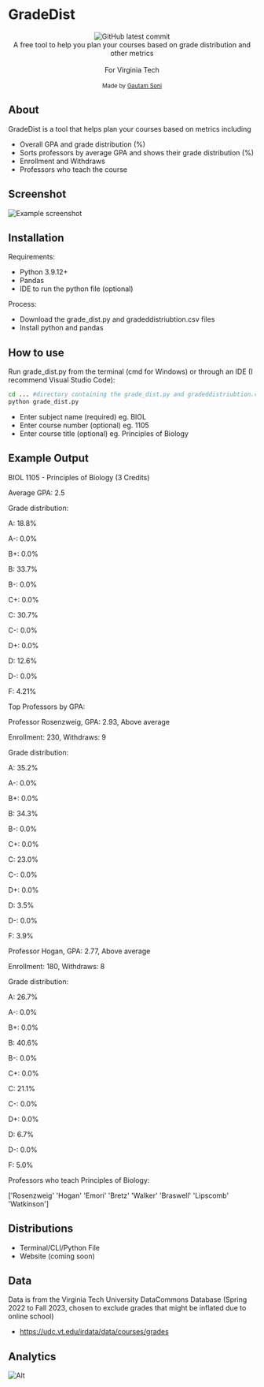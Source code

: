 # GradeDist
<p align="center">
	<img alt="GitHub latest commit" src="https://img.shields.io/github/last-commit/gsoni1/GradeDist">
	<br>
	<span>A free tool to help you plan your courses based on grade distribution and other metrics</span><br><br>
	<span>For Virginia Tech</span><br><br>
	<small>Made by <a href="https://www.linkedin.com/in/gsoni16/">Gautam Soni</a></small>
</p>

## About

GradeDist is a tool that helps plan your courses based on metrics including

- Overall GPA and grade distribution (%)
- Sorts professors by average GPA and shows their grade distribution (%)
- Enrollment and Withdraws
- Professors who teach the course

## Screenshot
![Example screenshot](https://imgur.com/gallery/cli-bvXLqcK.png)

## Installation
Requirements:
- Python 3.9.12+
- Pandas
- IDE to run the python file (optional)
  
Process:
- Download the grade_dist.py and gradeddistriubtion.csv files
- Install python and pandas

## How to use
Run grade_dist.py from the terminal (cmd for Windows) or through an IDE (I recommend Visual Studio Code):
```sh
cd ... #directory containing the grade_dist.py and gradeddistriubtion.csv files
python grade_dist.py
```
- Enter subject name (required) eg. BIOL
- Enter course number (optional) eg. 1105
- Enter course title (optional) eg. Principles of Biology

## Example Output
BIOL 1105 - Principles of Biology (3 Credits)

Average GPA: 2.5

Grade distribution:

A: 18.8%

A-: 0.0%

B+: 0.0%

B: 33.7%

B-: 0.0%

C+: 0.0%

C: 30.7%

C-: 0.0%

D+: 0.0%

D: 12.6%

D-: 0.0%

F: 4.21%

Top Professors by GPA:

Professor Rosenzweig, GPA: 2.93, Above average

Enrollment: 230, Withdraws: 9

Grade distribution:

A: 35.2%

A-: 0.0%

B+: 0.0%

B: 34.3%

B-: 0.0%

C+: 0.0%

C: 23.0%

C-: 0.0%

D+: 0.0%

D: 3.5%

D-: 0.0%

F: 3.9%


Professor Hogan, GPA: 2.77, Above average

Enrollment: 180, Withdraws: 8

Grade distribution:

A: 26.7%

A-: 0.0%

B+: 0.0%

B: 40.6%

B-: 0.0%

C+: 0.0%

C: 21.1%

C-: 0.0%

D+: 0.0%

D: 6.7%

D-: 0.0%

F: 5.0%

Professors who teach Principles of Biology:

['Rosenzweig' 'Hogan' 'Emori' 'Bretz' 'Walker' 'Braswell' 'Lipscomb' 'Watkinson']

## Distributions

- Terminal/CLI/Python File
- Website (coming soon)

## Data

Data is from the Virginia Tech University DataCommons Database (Spring 2022 to Fall 2023, chosen to exclude grades that might be inflated due to online school)

- https://udc.vt.edu/irdata/data/courses/grades

## Analytics
![Alt](https://repobeats.axiom.co/api/embed/1df85e0eedd5a0f5eb87cb1f703ccdce58b9c47f.svg "Repobeats analytics image")
